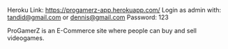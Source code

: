 Heroku Link: https://progamerz-app.herokuapp.com/
Login as admin with: tandid@gmail.com or dennis@gmail.com Password: 123

ProGamerZ is an E-Commerce site where people can buy and sell videogames.
